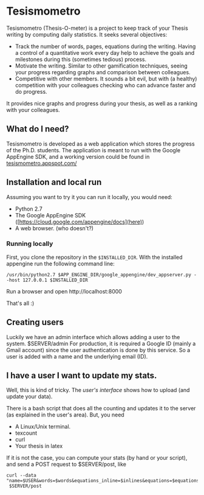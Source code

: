 # Tesismometro
Tesismometro (Thesis-O-meter) is a project to keep track of your Thesis writing by computing daily statistics.
It seeks several objectives:

- Track the number of words, pages, equations during the writing. Having a control of a quantitative work every day help
to achieve the goals and milestones during this (sometimes tedious) process.
- Motivate the writing. Similar to other gamification techniques, seeing your progress regarding graphs and
comparison between colleagues.
- Competitive with other members. It sounds a bit evil, but with (a healthy) competition with your colleagues checking
who can advance faster and do progress.

It provides nice graphs and progress during your thesis, as well as a ranking with your colleagues.

## What do I need?
Tesismometro is developed as a web application which stores the progress of the Ph.D. students.
The application is meant to run with the Google AppEngine SDK, and a working version could be found in [tesismometro.appspot.com/](tesismometro.appspot.com) 

## Installation and local run
Assuming you want to try it you can run it locally, you would need:
 - Python 2.7
 - The Google AppEngine SDK ([https://cloud.google.com/appengine/docs](here))
 - A web browser. (who doesn't?)
 
### Running locally
 
 First, you clone the repository in the `$INSTALLED_DIR`.
 With the installed appengine run the following command line:
 ```
 /usr/bin/python2.7 $APP_ENGINE_DIR/google_appengine/dev_appserver.py --host 127.0.0.1 $INSTALLED_DIR
 ```
 Run a browser and open http://localhost:8000
 
 That's all :)
 
## Creating users
Luckily we have an admin interface which allows adding a user to the system.
$SERVER/admin
For production, it is required a Google ID (mainly a Gmail account) since the user authentication is done
 by this service.
 So a user is added with a name and the underlying email (ID).
 
## I have a user I want to update my stats.
Well, this is kind of tricky. The *user's interface* shows how to upload (and update your data).
 
There is a bash script that does all the counting and updates it to the server (as explained in the user's area).
But, you need
- A Linux/Unix terminal.
- texcount
- curl
- Your thesis in latex

If it is not the case, you can compute your stats (by hand or your script), and send a POST request to
$SERVER/post, like
```
curl --data "name=$USER&words=$words&equations_inline=$inlines&equations=$equations&figures=$figures&cites=$cites&pages=$pages&token=$TOKEN"\
 $SERVER/post
```
